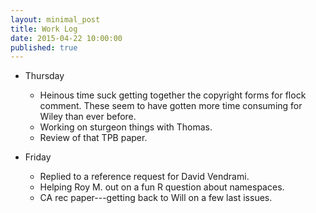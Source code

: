 ```yaml
---
layout: minimal_post
title: Work Log
date: 2015-04-22 10:00:00 
published: true
---
```


    
    
* Thursday
    * Heinous time suck getting together the copyright forms for flock comment.  These seem
    to have gotten more time consuming for Wiley than ever before.
    * Working on sturgeon things with Thomas.
    * Review of that TPB paper.
    
    
* Friday
    * Replied to a reference request for David Vendrami.
    * Helping Roy M. out on a fun R question about namespaces.
    * CA rec paper---getting back to Will on a few last issues.
    